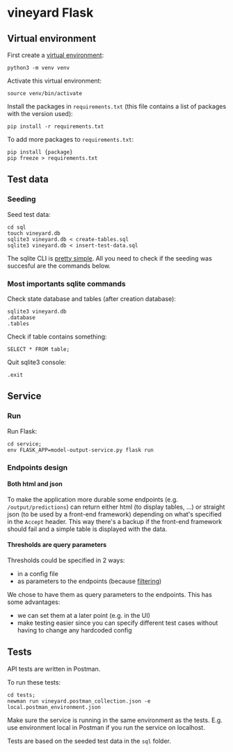 # vineyard Flask

## Virtual environment

First create a [virtual environment](https://docs.python.org/3/tutorial/venv.html):

```
python3 -m venv venv
```

Activate this virtual environment:

```
source venv/bin/activate
```

Install the packages in `requirements.txt` (this file contains a list of packages with the version used):

```
pip install -r requirements.txt
```

To add more packages to `requirements.txt`:

```
pip install {package}
pip freeze > requirements.txt
```

## Test data

### Seeding

Seed test data:

```
cd sql
touch vineyard.db
sqlite3 vineyard.db < create-tables.sql
sqlite3 vineyard.db < insert-test-data.sql
```

The sqlite CLI is [pretty simple](https://sqlite.org/cli.html). All you need to check if the seeding was succesful are the commands below.

### Most importants sqlite commands

Check state database and tables (after creation database):

```
sqlite3 vineyard.db
.database
.tables
```

Check if table contains something:

```
SELECT * FROM table;
```

Quit sqlite3 console:

```
.exit
```

## Service

### Run

Run Flask:

```
cd service;
env FLASK_APP=model-output-service.py flask run
```

### Endpoints design

#### Both html and json

To make the application more durable some endpoints (e.g. `/output/predictions`) can return either html (to display tables, ...) or straight json (to be used by a front-end framework) depending on what's specified in the `Accept` header. This way there's a backup if the front-end framework should fail and a simple table is displayed with the data.

#### Thresholds are query parameters

Thresholds could be specified in 2 ways:

- in a config file
- as parameters to the endpoints (because [filtering](https://medium.com/@fullsour/when-should-you-use-path-variable-and-query-parameter-a346790e8a6d))

We chose to have them as query parameters to the endpoints. This has some advantages:

* we can set them at a later point (e.g. in the UI)
* make testing easier since you can specify different test cases without having to change any hardcoded config

## Tests

API tests are written in Postman.

To run these tests:

```
cd tests;
newman run vineyard.postman_collection.json -e local.postman_environment.json
```

Make sure the service is running in the same environment as the tests. E.g. use environment local in Postman if you run the service on localhost.

Tests are based on the seeded test data in the `sql` folder.
